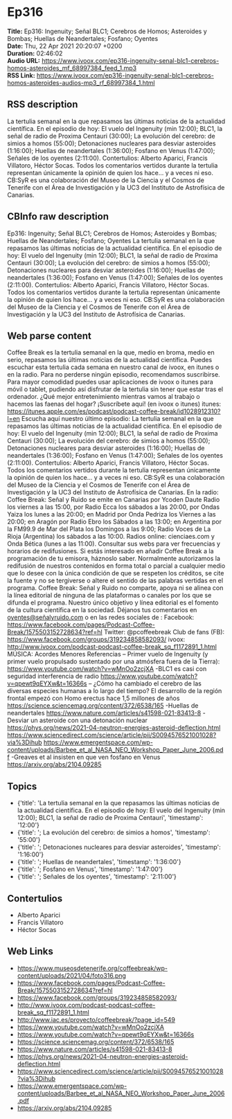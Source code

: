 # Ep316  
**Title:** Ep316: Ingenuity; Señal BLC1; Cerebros de Homos; Asteroides y Bombas; Huellas de Neandertales; Fosfano; Oyentes  
**Date:** Thu, 22 Apr 2021 20:20:07 +0200  
**Duration:** 02:46:02  
**Audio URL:** https://www.ivoox.com/ep316-ingenuity-senal-blc1-cerebros-homos-asteroides_mf_68997384_feed_1.mp3  
**RSS Link:** https://www.ivoox.com/ep316-ingenuity-senal-blc1-cerebros-homos-asteroides-audios-mp3_rf_68997384_1.html  

## RSS description
La tertulia semanal en la que repasamos las últimas noticias de la actualidad científica. En el episodio de hoy: El vuelo del Ingenuity (min 12:00); BLC1, la señal de radio de Proxima Centauri (30:00); La evolución del cerebro: de simios a homos (55:00); Detonaciones nucleares para desviar asteroides (1:16:00); Huellas de neandertales (1:36:00); Fosfano en Venus (1:47:00); Señales de los oyentes (2:11:00). Contertulios: Alberto Aparici, Francis Villatoro, Héctor Socas. Todos los comentarios vertidos durante la tertulia representan únicamente la opinión de quien los hace... y a veces ni eso. CB:SyR es una colaboración del Museo de la Ciencia y el Cosmos de Tenerife con el Área de Investigación y la UC3 del Instituto de Astrofísica de Canarias.

## CBInfo raw description
Ep316: Ingenuity; Señal BLC1; Cerebros de Homos; Asteroides y Bombas; Huellas de Neandertales; Fosfano; Oyentes
La tertulia semanal en la que repasamos las últimas noticias de la actualidad científica. En el episodio de hoy: El vuelo del Ingenuity (min 12:00); BLC1, la señal de radio de Proxima Centauri (30:00); La evolución del cerebro: de simios a homos (55:00); Detonaciones nucleares para desviar asteroides (1:16:00); Huellas de neandertales (1:36:00); Fosfano en Venus (1:47:00); Señales de los oyentes (2:11:00). Contertulios: Alberto Aparici, Francis Villatoro, Héctor Socas. Todos los comentarios vertidos durante la tertulia representan únicamente la opinión de quien los hace... y a veces ni eso. CB:SyR es una colaboración del Museo de la Ciencia y el Cosmos de Tenerife con el Área de Investigación y la UC3 del Instituto de Astrofísica de Canarias.


## Web parse content
Coffee Break es la tertulia semanal en la que, medio en broma, medio en serio, repasamos las últimas noticias de la actualidad científica. Puedes escuchar esta tertulia cada semana en nuestro canal de ivoox, en itunes o en la radio. Para no perderse ningún episodio, recomendamos suscribirse. Para mayor comodidad puedes usar aplicaciones de ivoox o itunes para móvil o tablet, pudiendo así disfrutar de la tertulia sin tener que estar tras el ordenador. ¿Qué mejor entretenimiento mientras vamos al trabajo o hacemos las faenas del hogar? ¡Suscríbete aquí! (en ivoox o itunes) itunes: https://itunes.apple.com/es/podcast/podcast-coffee-break/id1028912310?l=en Escucha aquí nuestro último episodio: La tertulia semanal en la que repasamos las últimas noticias de la actualidad científica. En el episodio de hoy: El vuelo del Ingenuity (min 12:00); BLC1, la señal de radio de Proxima Centauri (30:00); La evolución del cerebro: de simios a homos (55:00); Detonaciones nucleares para desviar asteroides (1:16:00); Huellas de neandertales (1:36:00); Fosfano en Venus (1:47:00); Señales de los oyentes (2:11:00). Contertulios: Alberto Aparici, Francis Villatoro, Héctor Socas. Todos los comentarios vertidos durante la tertulia representan únicamente la opinión de quien los hace… y a veces ni eso. CB:SyR es una colaboración del Museo de la Ciencia y el Cosmos de Tenerife con el Área de Investigación y la UC3 del Instituto de Astrofísica de Canarias. En la radio: Coffee Break: Señal y Ruido se emite en Canarias por Ycoden Daute Radio los viernes a las 15:00, por Radio Ecca los sábados a las 20:00, por Ondas Yaiza los lunes a las 20:00; en Madrid por Onda Pedriza los Viernes a las 20:00; en Aragón por Radio Ebro los Sábados a las 13:00; en Argentina por la FM99.9 de Mar del Plata los Domingos a las 9:00; Radio Voces de La Rioja (Argentina) los sábados a las 10:00. Radios online: cienciaes.com y Onda Bética (lunes a las 11:00). Consultar sus webs para ver frecuencias y horarios de redifusiones. Si estás interesado en añadir Coffee Break a la programación de tu emisora, háznoslo saber. Normalmente autorizamos la redifusión de nuestros contenidos en forma total o parcial a cualquier medio que lo desee con la única condición de que se respeten los créditos, se cite la fuente y no se tergiverse o altere el sentido de las palabras vertidas en el programa. Coffee Break: Señal y Ruido no comparte, apoya ni se alinea con la línea editorial de ninguna de las plataformas o canales por los que se difunda el programa. Nuestro único objetivo y línea editorial es el fomento de la cultura científica en la sociedad. Déjanos tus comentarios en oyentes@señalyruido.com o en las redes sociales de : Facebook: https://www.facebook.com/pages/Podcast-Coffee-Break/1575503152728634?ref=hl Twitter: @pcoffeebreak Club de fans (FB): https://www.facebook.com/groups/319234858582093/ ivoox: http://www.ivoox.com/podcast-podcast-coffee-break_sq_f1172891_1.html MÚSICA: Acordes Menores Referencias – Primer vuelo de Ingenuity (y primer vuelo propulsado sustentado por una atmósfera fuera de la Tierra): https://www.youtube.com/watch?v=wMnOo2zcjXA -BLC1 es casi con seguridad interferencia de radio https://www.youtube.com/watch?v=qpewt9qEYXw&t=16366s – ¿Cómo ha cambiado el cerebro de las diversas especies humanas a lo largo del tiempo? El desarrollo de la región frontal empezó con Homo erectus hace 1,5 millones de años https://science.sciencemag.org/content/372/6538/165 -Huellas de neandertales https://www.nature.com/articles/s41598-021-83413-8 -Desviar un asteroide con una detonación nuclear https://phys.org/news/2021-04-neutron-energies-asteroid-deflection.html https://www.sciencedirect.com/science/article/pii/S0094576521001028?via%3Dihub https://www.emergentspace.com/wp-content/uploads/Barbee_et_al_NASA_NEO_Workshop_Paper_June_2006.pdf -Greaves et al insisten en que ven fosfano en Venus https://arxiv.org/abs/2104.09285

## Topics
- {'title': 'La tertulia semanal en la que repasamos las últimas noticias de la actualidad científica. En el episodio de hoy: El vuelo del Ingenuity (min 12:00); BLC1, la señal de radio de Proxima Centauri', 'timestamp': '12:00'}
- {'title': '; La evolución del cerebro: de simios a homos', 'timestamp': '55:00'}
- {'title': '; Detonaciones nucleares para desviar asteroides', 'timestamp': '1:16:00'}
- {'title': '; Huellas de neandertales', 'timestamp': '1:36:00'}
- {'title': '; Fosfano en Venus', 'timestamp': '1:47:00'}
- {'title': '; Señales de los oyentes', 'timestamp': '2:11:00'}
## Contertulios
- Alberto Aparici
- Francis Villatoro
- Héctor Socas
## Web Links
- https://www.museosdetenerife.org/coffeebreak/wp-content/uploads/2021/04/foto316.png
- https://www.facebook.com/pages/Podcast-Coffee-Break/1575503152728634?ref=hl
- https://www.facebook.com/groups/319234858582093/
- http://www.ivoox.com/podcast-podcast-coffee-break_sq_f1172891_1.html
- http://www.iac.es/proyecto/coffeebreak/?page_id=549
- https://www.youtube.com/watch?v=wMnOo2zcjXA
- https://www.youtube.com/watch?v=qpewt9qEYXw&t=16366s
- https://science.sciencemag.org/content/372/6538/165
- https://www.nature.com/articles/s41598-021-83413-8
- https://phys.org/news/2021-04-neutron-energies-asteroid-deflection.html
- https://www.sciencedirect.com/science/article/pii/S0094576521001028?via%3Dihub
- https://www.emergentspace.com/wp-content/uploads/Barbee_et_al_NASA_NEO_Workshop_Paper_June_2006.pdf
- https://arxiv.org/abs/2104.09285
